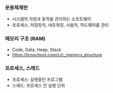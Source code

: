 ### 운용체제란
- 시스템의 자원과 동작을 관리하는 소프트웨어
- 프로세스, 저장장치, 네트워킹, 사용자, 하드웨어를 관리
### 메모리 구조 (RAM)
- Code, Data, Heap, Stack
- https://tcpschool.com/c/c_memory_structure
### 프로세스, 스레드
- 프로세스: 실행중인 프로그램
- 스레드: 프로세스 안 실행 단위
